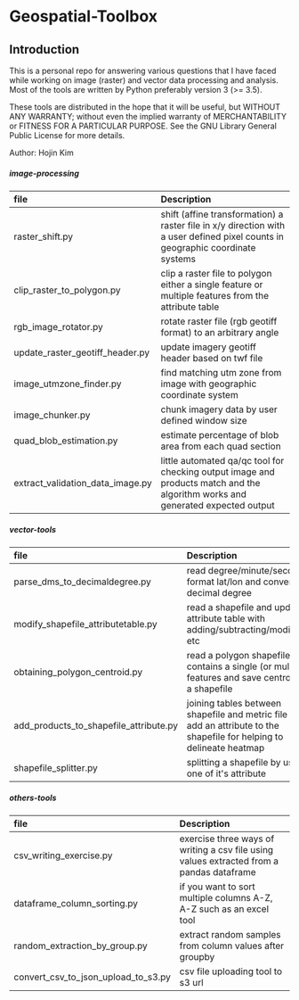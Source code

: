 
# Geospatial-Toolbox

## Introduction
This is a personal repo for answering various questions that I have faced while working on image (raster) and vector data processing and analysis. Most of the tools are written by Python preferably version 3 (>= 3.5). 

These tools are distributed in the hope that it will be useful, but WITHOUT ANY WARRANTY; without even the implied warranty of MERCHANTABILITY or FITNESS FOR A PARTICULAR PURPOSE.  See the GNU Library General Public License for more details.  

Author: Hojin Kim  

##### image-processing
|file                           | Description   |
|:------------------------------|:--------------|
|raster_shift.py                | shift (affine transformation) a raster file in x/y direction with a user defined pixel counts in geographic coordinate systems |
|clip_raster_to_polygon.py      | clip a raster file to polygon either a single feature or  multiple features from the attribute table |
|rgb_image_rotator.py | rotate raster file (rgb geotiff format) to an arbitrary angle |
|update_raster_geotiff_header.py | update imagery geotiff header based on twf file |
|image_utmzone_finder.py | find matching utm zone from image with geographic coordinate system |
|image_chunker.py | chunk imagery data by user defined window size |
|quad_blob_estimation.py | estimate percentage of blob area from each quad section | 
|extract_validation_data_image.py | little automated qa/qc tool for checking output image and products match and the algorithm works and generated expected output |  


##### vector-tools
|file                           | Description   |
|:------------------------------|:--------------|
|parse_dms_to_decimaldegree.py  | read degree/minute/second format lat/lon and convert to decimal degree |
|modify_shapefile_attributetable.py | read a shapefile and update attribute table with adding/subtracting/modifying, etc |
|obtaining_polygon_centroid.py | read a polygon shapefile that contains a single (or multiple) features and save centroids to a shapefile |
|add_products_to_shapefile_attribute.py| joining tables between shapefile and metric file and add an attribute to the shapefile for helping to delineate heatmap|
|shapefile_splitter.py | splitting a shapefile by using one of it's attribute |   


##### others-tools
|file                           | Description   |
|:------------------------------|:--------------|
|csv_writing_exercise.py| exercise three ways of writing a csv file using values extracted from a pandas dataframe |
|dataframe_column_sorting.py | if you want to sort multiple columns A-Z, A-Z such as an excel tool |
|random_extraction_by_group.py | extract random samples from column values after groupby |
|convert_csv_to_json_upload_to_s3.py| csv file uploading tool to s3 url |
